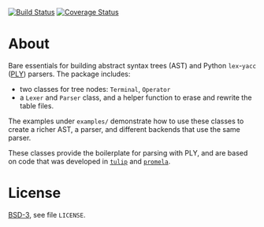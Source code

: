 [![Build Status][build_img]][travis]
[![Coverage Status][coverage]][coveralls]


About
=====

Bare essentials for building abstract syntax trees (AST) and Python `lex`-`yacc` ([PLY](https://github.com/dabeaz/ply)) parsers. The package includes:

- two classes for tree nodes: `Terminal`, `Operator`
- a `Lexer` and `Parser` class, and a helper function to erase and rewrite the table files.

The examples under `examples/` demonstrate how to use these classes to create a richer AST, a parser, and different backends that use the same parser.

These classes provide the boilerplate for parsing with PLY, and are based on code that was developed in [`tulip`](https://github.com/tulip-control/tulip-control) and [`promela`](https://github.com/johnyf/promela).


License
=======
[BSD-3](http://opensource.org/licenses/BSD-3-Clause), see file `LICENSE`.


[build_img]: https://travis-ci.org/johnyf/astutils.svg?branch=master
[travis]: https://travis-ci.org/johnyf/astutils
[coverage]: https://coveralls.io/repos/johnyf/astutils/badge.svg?branch=master
[coveralls]: https://coveralls.io/r/johnyf/astutils?branch=master
